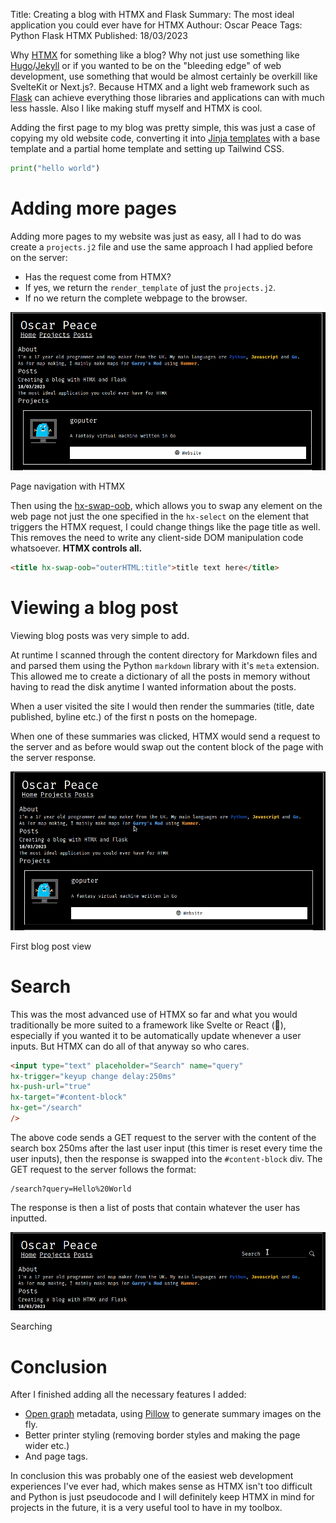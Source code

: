 Title: Creating a blog with HTMX and Flask
Summary: The most ideal application you could ever have for HTMX
Authour: Oscar Peace
Tags: Python
      Flask
      HTMX
Published: 18/03/2023

Why [HTMX](https://htmx.org/) for something like a blog? Why not just use something like [Hugo](https://gohugo.io/)/[Jekyll](https://jekyllrb.com/) or if you wanted to be on the "bleeding edge" of web development, use something that would be almost certainly be overkill like SvelteKit or Next.js?. Because HTMX and a light web framework such as [Flask](https://flask.palletsprojects.com) can achieve everything those libraries and applications can with much less hassle. Also I like making stuff myself and HTMX is cool.

Adding the first page to my blog was pretty simple, this was just a case of copying my old website code, converting it into [Jinja templates](https://jinja.palletsprojects.com/en/3.1.x/) with a base template and a partial home template and setting up Tailwind CSS.

```python
print("hello world")
```

# Adding more pages

Adding more pages to my website was just as easy, all I had to do was create a `projects.j2` file and use the same approach I had applied before on the server:

- Has the request come from HTMX?
- If yes, we return the `render_template` of just the `projects.j2`.
- If no we return the complete webpage to the browser.

![](/content/assets/navigation%20with%20HTMX.gif "Page navigation with HTMX")
<figcaption>Page navigation with HTMX</figcaption>

Then using the [hx-swap-oob](https://htmx.org/attributes/hx-swap-oob/), which allows you to swap any element on the web page not just the one specified in the `hx-select` on the element that triggers the HTMX request, I could change things like the page title as well. This removes the need to write any client-side DOM manipulation code whatsoever. **HTMX controls all.**

```html
<title hx-swap-oob="outerHTML:title">title text here</title>
```

# Viewing a blog post

Viewing blog posts was very simple to add.

At runtime I scanned through the content directory for Markdown files and and parsed them using the Python `markdown` library with it's `meta` extension. This allowed me to create a dictionary of all the posts in memory without having to read the disk anytime I wanted information about the posts.

When a user visited the site I would then render the summaries (title, date published, byline etc.) of the first n posts on the homepage.

When one of these summaries was clicked, HTMX would send a request to the server and as before would swap out the content block of the page with the server response.

![](/content/assets/viewing%20blog%20post.gif "First blog post view")
<figcaption>First blog post view</figcaption>

# Search

This was the most advanced use of HTMX so far and what you would traditionally be more suited to a framework like Svelte or React (🤢), especially if you wanted it to be automatically update whenever a user inputs. But HTMX can do all of that anyway so who cares.

```html
<input type="text" placeholder="Search" name="query"
hx-trigger="keyup change delay:250ms"
hx-push-url="true"
hx-target="#content-block"
hx-get="/search"
/>
```

The above code sends a GET request to the server with the content of the search box 250ms after the last user input (this timer is reset every time the user inputs), then the response is swapped into the `#content-block` div. The GET request to the server follows the format:
```
/search?query=Hello%20World
```
The response is then a list of posts that contain whatever the user has inputted.

![](/content/assets/search.gif "Searching")

<figcaption>Searching</figcaption>

# Conclusion

After I finished adding all the necessary features I added:

- [Open graph](https://ogp.me/) metadata, using [Pillow](https://python-pillow.org/) to generate summary images on the fly.
- Better printer styling (removing border styles and making the page wider etc.)
- And page tags.

In conclusion this was probably one of the easiest web development experiences I've ever had, which makes sense as HTMX isn't too difficult and Python is just pseudocode and I will definitely keep HTMX in mind for projects in the future, it is a very useful tool to have in my toolbox.
